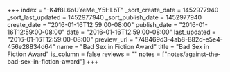 +++
index = "-K4f8L6oUYeMe_Y5HLbT"
_sort_create_date = 1452977940
_sort_last_updated = 1452977940
_sort_publish_date = 1452977940
create_date = "2016-01-16T12:59:00-08:00"
publish_date = "2016-01-16T12:59:00-08:00"
date = "2016-01-16T12:59:00-08:00"
last_updated = "2016-01-16T12:59:00-08:00"
preview_url = "748469d3-4ab8-882d-e5e4-456e28834d64"
name = "Bad Sex in Fiction Award"
title = "Bad Sex in Fiction Award"
is_column = false
reviews = ""
notes = ["notes/against-the-bad-sex-in-fiction-award"]
+++

